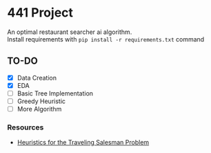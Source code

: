 # 441 Project

An optimal restaurant searcher ai algorithm.  
Install requirements with `pip install -r requirements.txt` command

## TO-DO  

- [X] Data Creation
- [X] EDA
- [ ] Basic Tree Implementation
- [ ] Greedy Heuristic
- [ ] More Algorithm

### Resources

- [Heuristics for the Traveling Salesman Problem](http://160592857366.free.fr/joe/ebooks/ShareData/Heuristics%20for%20the%20Traveling%20Salesman%20Problem%20By%20Christian%20Nillson.pdf)
